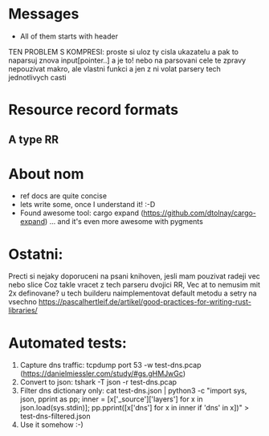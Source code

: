 # Messages

* All of them starts with header

TEN PROBLEM S KOMPRESI: proste si uloz ty cisla ukazatelu a pak to naparsuj znova input[pointer..] a je to!
nebo na parsovani cele te zpravy nepouzivat makro, ale vlastni funkci a jen z ni volat parsery tech jednotlivych casti

# Resource record formats

## A type RR


# About nom
* ref docs are quite concise
* lets write some, once I understand it! :-D
* Found awesome tool: cargo expand (https://github.com/dtolnay/cargo-expand) ... and it's even more awesome with pygments

# Ostatni:
Precti si nejaky doporuceni na psani knihoven, jesli mam pouzivat radeji vec nebo slice
Coz takle vracet z tech parseru dvojici RR, Vec<NameUnit> at to nemusim mit 2x definovane?
u tech builderu naimplementovat default metodu a setry na vsechno
https://pascalhertleif.de/artikel/good-practices-for-writing-rust-libraries/

# Automated tests:
1. Capture dns traffic:
tcpdump port 53 -w test-dns.pcap (https://danielmiessler.com/study/#gs.gHMJwGc)
2. Convert to json:
tshark -T json -r test-dns.pcap
3. Filter dns dictionary only:
cat test-dns.json | python3 -c "import sys, json, pprint as pp; inner = [x['_source']['layers'] for x in json.load(sys.stdin)]; pp.pprint([x['dns'] for x in inner if 'dns' in x])" > test-dns-filtered.json
4. Use it somehow :-)

